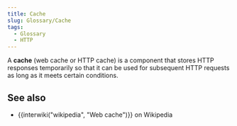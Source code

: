 ```yaml
---
title: Cache
slug: Glossary/Cache
tags:
  - Glossary
  - HTTP
---
```

A **cache** (web cache or HTTP cache) is a component that stores HTTP responses temporarily so that it can be used for subsequent HTTP requests as long as it meets certain conditions.

## See also

- {{interwiki("wikipedia", "Web cache")}} on Wikipedia
